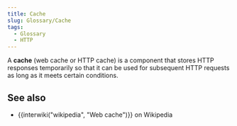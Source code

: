 ```yaml
---
title: Cache
slug: Glossary/Cache
tags:
  - Glossary
  - HTTP
---
```

A **cache** (web cache or HTTP cache) is a component that stores HTTP responses temporarily so that it can be used for subsequent HTTP requests as long as it meets certain conditions.

## See also

- {{interwiki("wikipedia", "Web cache")}} on Wikipedia
